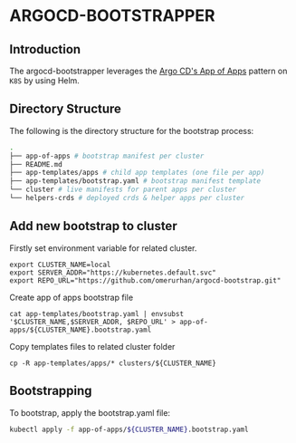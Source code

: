# ARGOCD-BOOTSTRAPPER

## Introduction 

The argocd-bootstrapper leverages the [Argo CD's App of Apps](https://argo-cd.readthedocs.io/en/stable/operator-manual/cluster-bootstrapping/) pattern on `K8S` by using Helm.

## Directory Structure
The following is the directory structure for the bootstrap process:

```bash
.
├── app-of-apps # bootstrap manifest per cluster
├── README.md 
├── app-templates/apps # child app templates (one file per app)
├── app-templates/bootstrap.yaml # bootstrap manifest template
└── cluster # live manifests for parent apps per cluster
└── helpers-crds # deployed crds & helper apps per cluster
```

## Add new bootstrap to cluster

Firstly set environment variable for related cluster.
```
export CLUSTER_NAME=local
export SERVER_ADDR="https://kubernetes.default.svc"
export REPO_URL="https://github.com/omerurhan/argocd-bootstrap.git"
```

Create app of apps bootstrap file
```
cat app-templates/bootstrap.yaml | envsubst '$CLUSTER_NAME,$SERVER_ADDR, $REPO_URL' > app-of-apps/${CLUSTER_NAME}.bootstrap.yaml

```
Copy templates files to related cluster folder
```
cp -R app-templates/apps/* clusters/${CLUSTER_NAME} 
```

## Bootstrapping

To bootstrap, apply the bootstrap.yaml file:

```bash
kubectl apply -f app-of-apps/${CLUSTER_NAME}.bootstrap.yaml
```
